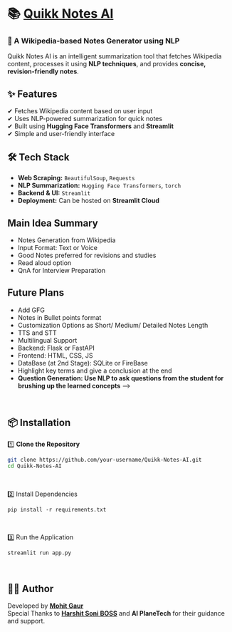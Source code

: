 # 📚 <u> Quikk Notes AI </u> 

### 🚀 A Wikipedia-based Notes Generator using NLP  
Quikk Notes AI is an intelligent summarization tool that fetches Wikipedia content, processes it using **NLP techniques**, and provides **concise, revision-friendly notes**.  


## **✨ Features**
✔ Fetches Wikipedia content based on user input  
✔ Uses NLP-powered summarization for quick notes  
✔ Built using **Hugging Face Transformers** and **Streamlit**  
✔ Simple and user-friendly interface  


## **🛠 Tech Stack**
- **Web Scraping:** `BeautifulSoup`, `Requests`
- **NLP Summarization:** `Hugging Face Transformers`, `torch`
- **Backend & UI:** `Streamlit`
- **Deployment:** Can be hosted on **Streamlit Cloud**  


## Main Idea Summary
- Notes Generation from Wikipedia 
- Input Format: Text or Voice
- Good Notes preferred for revisions and studies 
- Read aloud option
- QnA for Interview Preparation


## Future Plans
- Add GFG
- Notes in Bullet points format
- Customization Options as Short/ Medium/ Detailed Notes Length
- TTS and STT
- Multilingual Support
- Backend: Flask or FastAPI
- Frontend: HTML, CSS, JS
- DataBase (at 2nd Stage): SQLite or FireBase
- Highlight key terms and give a conclusion at the end
- **Question Generation: Use NLP to ask questions from the student for brushing up the learned concepts** -->

<br>

## 📦 Installation
1️⃣ **Clone the Repository**  
```bash
git clone https://github.com/your-username/Quikk-Notes-AI.git
cd Quikk-Notes-AI
```
<br>

2️⃣ Install Dependencies
```
pip install -r requirements.txt
```
<br>

3️⃣ Run the Application
```
streamlit run app.py
```
<br>

## ✍🏻 Author
Developed by **[Mohit Gaur](https://github.com/MohitGaur17)**  
Special Thanks to **[Harshit Soni BOSS](https://github.com/Harshit-Soni78)** and **AI PlaneTech** for their guidance and support.  